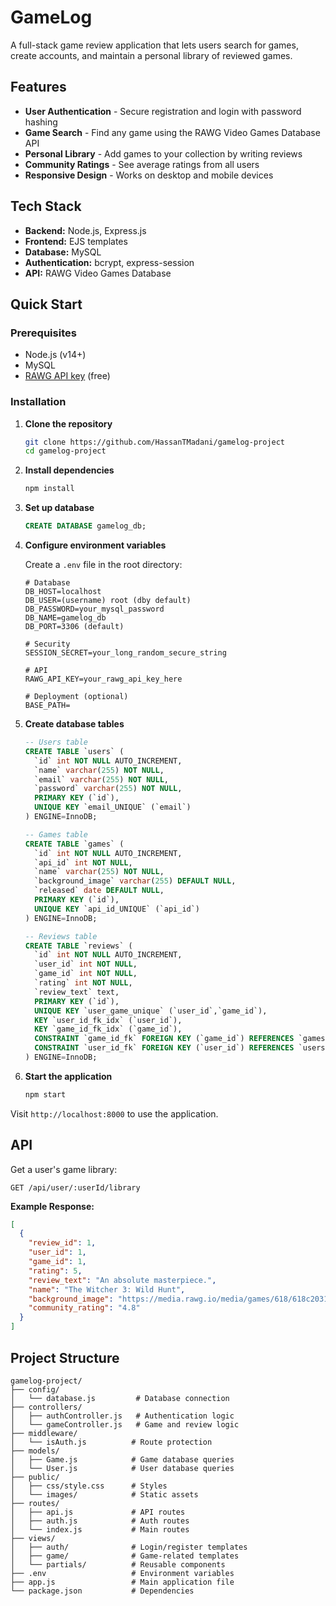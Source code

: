 # GameLog

A full-stack game review application that lets users search for games, create accounts, and maintain a personal library of reviewed games.

## Features

- **User Authentication** - Secure registration and login with password hashing
- **Game Search** - Find any game using the RAWG Video Games Database API
- **Personal Library** - Add games to your collection by writing reviews
- **Community Ratings** - See average ratings from all users
- **Responsive Design** - Works on desktop and mobile devices

## Tech Stack

- **Backend:** Node.js, Express.js
- **Frontend:** EJS templates
- **Database:** MySQL
- **Authentication:** bcrypt, express-session
- **API:** RAWG Video Games Database

## Quick Start

### Prerequisites
- Node.js (v14+)
- MySQL
- [RAWG API key](https://rawg.io/apidocs) (free)

### Installation

1. **Clone the repository**
   ```bash
   git clone https://github.com/HassanTMadani/gamelog-project
   cd gamelog-project
   ```

2. **Install dependencies**
   ```bash
   npm install
   ```

3. **Set up database**
   ```sql
   CREATE DATABASE gamelog_db;
   ```

4. **Configure environment variables**
   
   Create a `.env` file in the root directory:
   ```env
   # Database
   DB_HOST=localhost
   DB_USER=(username) root (dby default)
   DB_PASSWORD=your_mysql_password
   DB_NAME=gamelog_db
   DB_PORT=3306 (default)
   
   # Security
   SESSION_SECRET=your_long_random_secure_string
   
   # API
   RAWG_API_KEY=your_rawg_api_key_here
   
   # Deployment (optional)
   BASE_PATH=
   ```

5. **Create database tables**
   ```sql
   -- Users table
   CREATE TABLE `users` (
     `id` int NOT NULL AUTO_INCREMENT,
     `name` varchar(255) NOT NULL,
     `email` varchar(255) NOT NULL,
     `password` varchar(255) NOT NULL,
     PRIMARY KEY (`id`),
     UNIQUE KEY `email_UNIQUE` (`email`)
   ) ENGINE=InnoDB;
   
   -- Games table
   CREATE TABLE `games` (
     `id` int NOT NULL AUTO_INCREMENT,
     `api_id` int NOT NULL,
     `name` varchar(255) NOT NULL,
     `background_image` varchar(255) DEFAULT NULL,
     `released` date DEFAULT NULL,
     PRIMARY KEY (`id`),
     UNIQUE KEY `api_id_UNIQUE` (`api_id`)
   ) ENGINE=InnoDB;
   
   -- Reviews table
   CREATE TABLE `reviews` (
     `id` int NOT NULL AUTO_INCREMENT,
     `user_id` int NOT NULL,
     `game_id` int NOT NULL,
     `rating` int NOT NULL,
     `review_text` text,
     PRIMARY KEY (`id`),
     UNIQUE KEY `user_game_unique` (`user_id`,`game_id`),
     KEY `user_id_fk_idx` (`user_id`),
     KEY `game_id_fk_idx` (`game_id`),
     CONSTRAINT `game_id_fk` FOREIGN KEY (`game_id`) REFERENCES `games` (`id`) ON DELETE CASCADE,
     CONSTRAINT `user_id_fk` FOREIGN KEY (`user_id`) REFERENCES `users` (`id`) ON DELETE CASCADE
   ) ENGINE=InnoDB;
   ```

6. **Start the application**
   ```bash
   npm start
   ```

Visit `http://localhost:8000` to use the application.

## API

Get a user's game library:

```
GET /api/user/:userId/library
```

**Example Response:**
```json
[
  {
    "review_id": 1,
    "user_id": 1,
    "game_id": 1,
    "rating": 5,
    "review_text": "An absolute masterpiece.",
    "name": "The Witcher 3: Wild Hunt",
    "background_image": "https://media.rawg.io/media/games/618/618c2031a07bbff6b4f611f10b6bcdbc.jpg",
    "community_rating": "4.8"
  }
]
```

## Project Structure

```
gamelog-project/
├── config/
│   └── database.js         # Database connection
├── controllers/
│   ├── authController.js   # Authentication logic
│   └── gameController.js   # Game and review logic
├── middleware/
│   └── isAuth.js          # Route protection
├── models/
│   ├── Game.js            # Game database queries
│   └── User.js            # User database queries
├── public/
│   ├── css/style.css      # Styles
│   └── images/            # Static assets
├── routes/
│   ├── api.js             # API routes
│   ├── auth.js            # Auth routes
│   └── index.js           # Main routes
├── views/
│   ├── auth/              # Login/register templates
│   ├── game/              # Game-related templates
│   └── partials/          # Reusable components
├── .env                   # Environment variables
├── app.js                 # Main application file
└── package.json           # Dependencies
```

